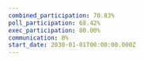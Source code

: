 ```yaml
---
combined_participation: 70.83%
poll_participation: 68.42%
exec_participation: 80.00%
communication: 0%
start_date: 2030-01-01T00:00:00.000Z
---
```

